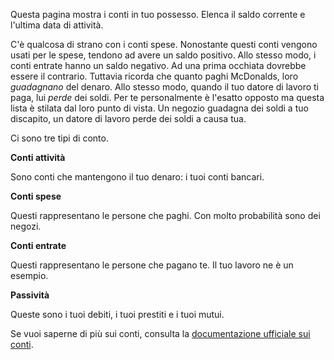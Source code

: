 Questa pagina mostra i conti in tuo possesso. Elenca il saldo corrente e l'ultima data di attività.

C'è qualcosa di strano con i conti spese. Nonostante questi conti vengono usati per le spese, tendono ad avere un saldo positivo. Allo stesso modo, i conti entrate hanno un saldo negativo. Ad una prima occhiata dovrebbe essere il contrario. Tuttavia ricorda che quanto paghi McDonalds, loro *guadagnano* del denaro. Allo stesso modo, quando il tuo datore di lavoro ti paga, lui *perde* dei soldi. Per te personalmente è l'esatto opposto ma questa lista è stilata dal loro punto di vista. Un negozio guadagna dei soldi a tuo discapito, un datore di lavoro perde dei soldi a causa tua.

Ci sono tre tipi di conto.

**Conti attività**

Sono conti che mantengono il tuo denaro: i tuoi conti bancari.

**Conti spese**

Questi rappresentano le persone che paghi. Con molto probabilità sono dei negozi.

**Conti entrate**

Questi rappresentano le persone che pagano te. Il tuo lavoro ne è un esempio.

**Passività**

Queste sono i tuoi debiti, i tuoi prestiti e i tuoi mutui.

Se vuoi saperne di più sui conti, consulta la [documentazione ufficiale sui conti](https://firefly-iii.readthedocs.io/en/latest/concepts/accounts.html).
